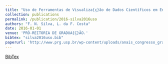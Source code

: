 ```yaml
---
title: "Uso de Ferramentas de Visualiza{ç}ão de Dados Científicos em Ensino Interdisciplinar"
collection: publications
permalink: /publication/2016-silva2016uso
authors: "F. N. Silva, L. da F. Costa"
date: 2016-01-01
venue: 'PRÓ-REITORIA DE GRADUA{Ç}ÃO.'
bibtex: "silva2016uso.bib"
paperurl: 'http://www.prg.usp.br/wp-content/uploads/anais_congresso_graduacao_usp_2016_v2.pdf'
---
```

[BibTex](http://filipinascimento.github.io/files/bibtex/silva2016uso.bib)
